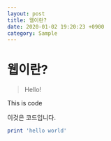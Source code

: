 ```yaml
---
layout: post
title: 웹이란?
date: 2020-01-02 19:20:23 +0900
category: Sample
---
```

# 웹이란?
> Hello!

This is code

이것은 코드입니다.
```ruby
print 'hello world'
```
